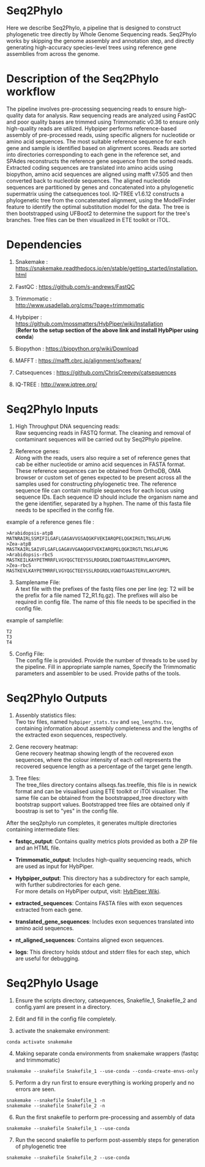 # Seq2Phylo
Here we describe Seq2Phylo, a pipeline that is designed to construct phylogenetic tree directly by Whole Genome Sequencing reads. Seq2Phylo works by skipping the genome assembly and annotation step, and directly generating high-accuracy species-level trees using reference gene assemblies from across the genome.

# Description of the Seq2Phylo workflow
The pipeline involves pre-processing sequencing reads to ensure high-quality data for analysis. Raw sequencing reads are analyzed using FastQC and poor quality bases are trimmed using Trimmomatic v0.36 to ensure only high-quality reads are utilized. Hybpiper performs reference-based assembly of pre-processed reads, using specific aligners for nucleotide or amino acid sequences. The most suitable reference sequence for each gene and sample is identified based on alignment scores. Reads are sorted into directories corresponding to each gene in the reference set, and SPAdes reconstructs the reference gene sequence from the sorted reads. Extracted coding sequences are translated into amino acids using biopython, amino acid sequences are aligned using mafft v7.505 and then converted back to nucleotide sequences. The aligned nucleotide sequences are partitioned by genes and concatenated into a phylogenetic supermatrix using the catsequences tool. IQ-TREE v1.6.12 constructs a phylogenetic tree from the concatenated alignment, using the ModelFinder feature to identify the optimal substitution model for the data. The tree is then bootstrapped using UFBoot2 to determine the support for the tree's branches. Tree files can be then visualized in ETE toolkit or iTOL.

# Dependencies
1. Snakemake :
https://snakemake.readthedocs.io/en/stable/getting_started/installation.html

2. FastQC :
https://github.com/s-andrews/FastQC

3. Trimmomatic :  
http://www.usadellab.org/cms/?page=trimmomatic  

4. Hybpiper :  
https://github.com/mossmatters/HybPiper/wiki/Installation  
(**Refer to the setup section of the above link and install HybPiper using conda**)

6. Biopython :
https://biopython.org/wiki/Download

7. MAFFT :
https://mafft.cbrc.jp/alignment/software/

8. Catsequences :
https://github.com/ChrisCreevey/catsequences

9. IQ-TREE :
http://www.iqtree.org/

# Seq2Phylo Inputs
1. High Throughput DNA sequencing reads:  
Raw sequencing reads in FASTQ format. The cleaning and removal of contaminant sequences will be carried out by Seq2Phylo pipeline.

2. Reference genes:  
Along with the reads, users also require a set of reference genes that cab be either nucleotide or amino acid sequences in FASTA format. These reference sequences can be obtained from OrthoDB, OMA browser or custom set of genes expected to be present across all the samples used for constructing phylogenetic tree. The reference sequence file can contain multiple sequences for each locus using sequence IDs. Each sequence ID should include the organism name and the gene identifier, separated by a hyphen. The name of this fasta file needs to be specified in the config file.

example of a reference genes file :
```plaintext
>Arabidopsis-atpB
MATNRAIRLSSMIFILGAFLGAGAVVGSAQGKFVEKIARQPELQGKIRGTLTNSLAFLMG
>Zea-atpB
MASTKAIRLSAIVFLGAFLGAGAVVGAAQGKFVEKIARQPELQGKIRGTLTNSLAFLMG
>Arabidopsis-rbcS
MASTKEILKAYPETMRRFLVGYQGCTEEYSSLRDGRDLIGNDTGAASTERVLAKYGPRPL
>Zea-rbcS
MASTKEVLKAYPETMRRFLVGYQGCTEEYSSLRDGRDLVGNDTGAASTERVLAKYGPRPL
```

3. Samplename File:  
A text file with the prefixes of the fastq files one per line (eg: T2 will be the prefix for a file named T2_R1.fq.gz). The prefixes will also be required in config file. The name of this file needs to be specified in the config file.

example of samplefile:
```plaintext
T2
T3
T4
```

5. Config File:  
The config file is provided. Provide the number of threads to be used by the pipeline. Fill in appropriate sample names, Specify the Trimmomatic parameters and assembler to be used. Provide paths of the tools.

# Seq2Phylo Outputs
1. Assenbly statistics files:  
Two tsv files, named `hybpiper_stats.tsv` and `seq_lengths.tsv`, containing information about assembly completeness and the lengths of the extracted exon sequences, respectively.

2. Gene recovery heatmap:  
Gene recovery heatmap showing length of the recovered exon sequences, where the colour intensity of each cell represents the recovered sequence length as a percentage of the target gene length.

3. Tree files:  
The tree_files directory contains allseqs.fas.treefile, this file is in newick format and can be visualised using ETE toolkit or iTOl visualiser. The same file can be obtained from the bootstrapped_tree directory with bootstrap support values. Bootstrapped tree files are obtained only if boostrap is set to "yes" in the config file.

After the seq2phylo run completes, it generates multiple directories containing intermediate files:

- **fastqc_output**: Contains quality metrics plots provided as both a ZIP file and an HTML file.
  
- **Trimmomatic_output**: Includes high-quality sequencing reads, which are used as input for HybPiper.

- **Hybpiper_output**: This directory has a subdirectory for each sample, with further subdirectories for each gene.  
  For more details on HybPiper output, visit: [HybPiper Wiki](https://github.com/mossmatters/HybPiper/wiki/Results-and-output-files).

- **extracted_sequences**: Contains FASTA files with exon sequences extracted from each gene.

- **translated_gene_sequences**: Includes exon sequences translated into amino acid sequences.

- **nt_aligned_sequences**: Contains aligned exon sequences.

- **logs**: This directory holds stdout and stderr files for each step, which are useful for debugging.

# Seq2Phylo Usage

1. Ensure the scripts directory, catsequences, Snakefile_1, Snakefile_2 and config.yaml are present in a directory.  

2. Edit and fill in the config file completely.  

3. activate the snakemake environment:  
```plaintext
conda activate snakemake
```  

4. Making separate conda environments from snakemake wrappers (fastqc and trimmomatic)  
```plaintext
snakemake --snakefile Snakefile_1 --use-conda --conda-create-envs-only
```  

5. Perform a dry run first to ensure everything is working properly and no errors are seen.  
```plaintext
snakemake --snakefile Snakefile_1 -n
snakemake --snakefile Snakefile_2 -n
```  

6. Run the first snakefile to perform pre-processing and assembly of data 
```plaintext
snakemake --snakefile Snakefile_1 --use-conda
```

7. Run the second snakefile to perform post-assembly steps for generation of phylogenetic tree 
```plaintext
snakemake --snakefile Snakefile_2 --use-conda
```
